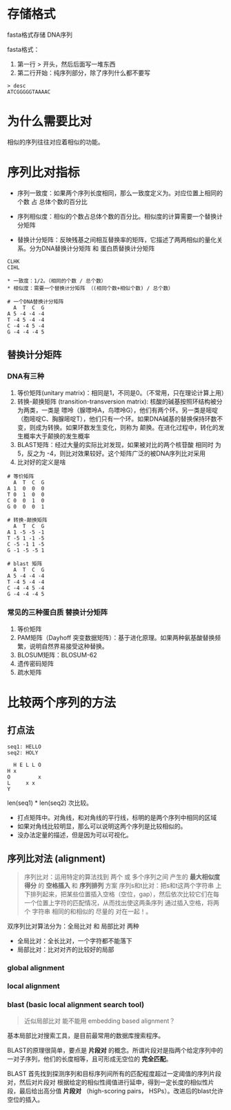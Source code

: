 
# 存储格式
fasta格式存储 DNA序列


fasta格式：
1. 第一行 > 开头，然后后面写一堆东西
2. 第二行开始：纯序列部分，除了序列什么都不要写
```
> desc
ATCGGGGGTAAAAC
```


# 为什么需要比对

相似的序列往往对应着相似的功能。

# 序列比对指标

* 序列一致度：如果两个序列长度相同，那么一致度定义为。对应位置上相同的 个数 占 总体个数的百分比
* 序列相似度：相似的个数占总体个数的百分比。相似度的计算需要一个替换计分矩阵

* 替换计分矩阵：反映残基之间相互替换率的矩阵，它描述了两两相似的量化关系。分为DNA替换计分矩阵 和 蛋白质替换计分矩阵

```
CLHK
CIHL

* 一致度：1/2。（相同的个数 / 总个数）
* 相似度：需要一个替换计分矩阵 （(相同个数+相似个数) / 总个数）

# 一个DNA替换计分矩阵
  A  T  C  G
A 5 -4 -4 -4
T -4 5 -4 -4
C -4 -4 5 -4
G -4 -4 -4 5

```

## 替换计分矩阵

### DNA有三种
1. 等价矩阵(unitary matrix)：相同是1，不同是0。（不常用，只在理论计算上用）
2. 转换-颠换矩阵 (transition-transversion matrix): 核酸的碱基按照环结构被分为两类，一类是 嘌呤（腺嘌呤A，鸟嘌呤G），他们有两个环。另一类是嘧啶（胞嘧啶C、胸腺嘧啶T），他们只有一个环。如果DNA碱基的替换保持环数不变，则成为转换。如果环数发生变化，则称为 颠换。在进化过程中，转化的发生概率大于颠换的发生概率
3. BLAST矩阵：经过大量的实际比对发现，如果被对比的两个核苷酸 相同时 为 5，反之为 -4，则比对效果较好。这个矩阵广泛的被DNA序列比对采用
  1. 比对好的定义是啥

```
# 等价矩阵
  A  T  C  G
A 1  0  0  0
T 0  1  0  0
C 0  0  1  0
G 0  0  0  1

# 转换-颠换矩阵
  A  T  C  G
A 1 -5 -5 -1
T -5 1 -1 -5
C -5 -1 1 -5
G -1 -5 -5 1

# blast 矩阵
  A  T  C  G
A 5 -4 -4 -4
T -4 5 -4 -4
C -4 -4 5 -4
G -4 -4 -4 5
```
### 常见的三种蛋白质 替换计分矩阵

1. 等价矩阵
2. PAM矩阵（Dayhoff 突变数据矩阵）：基于进化原理。如果两种氨基酸替换频繁，说明自然界易接受这种替换。
3. BLOSUM矩阵：BLOSUM-62
4. 遗传密码矩阵
5. 疏水矩阵

# 比较两个序列的方法

## 打点法
```
seq1: HELLO
seq2: HOLY

  H E L L O
H x 
O         x
L     x x
Y
```
len(seq1) * len(seq2) 次比较。
* 打点矩阵中。对角线，和对角线的平行线，标明的是两个序列中相同的区域
* 如果对角线比较明显，那么可以说明这两个序列是比较相似的。
* 没办法定量的描述，但是因为可以可视化。


## 序列比对法 (alignment)
> 序列比对：运用特定的算法找到 两个 或 多个序列之间 产生的 **最大相似度得分** 的 **空格插入** 和 **序列排列** 方案
> 序列s和t比对：把s和t这两个字符串 上下排列起来，把某些位置插入空格（空位，gap），然后依次比较它们在每一个位置上字符的匹配情况，从而找出使这两条序列
> 通过插入空格，将两个 字符串 相同的和相似的 尽量的 对在一起！。

双序列比对算法分为：全局比对 和 局部比对 两种
* 全局比对：全长比对，一个字符都不能落下
* 局部比对：比对对齐的比较好的局部

### global alignment

### local alignment

### blast (basic local alignment search tool)

> 近似局部比对
> 能不能用 embedding  based alignment？


基本局部比对搜索工具，是目前最常用的数据库搜索程序。

BLAST的原理很简单，要点是 **片段对** 的概念。所谓片段对是指两个给定序列中的一对子序列，他们的长度相等，且可形成无空位的 **完全匹配**。

BLAST 首先找到探测序列和目标序列间所有的匹配程度超过一定阈值的序列片段对，然后对片段对 根据给定的相似性阈值进行延申，得到一定长度的相似性片段，最后给出高分值 **片段对** （high-scoring pairs， HSPs）。改进后的blast允许空位的插入。
